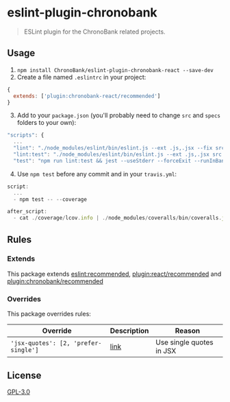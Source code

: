 # eslint-plugin-chronobank

> ESLint plugin for the ChronoBank related projects.

## Usage

1. `npm install ChronoBank/eslint-plugin-chronobank-react --save-dev`
2. Create a file named `.eslintrc` in your project:

```js
{
  extends: ['plugin:chronobank-react/recommended']
}
```

3. Add to your `package.json` (you'll probably need to change `src` and `specs` folders to your own):

```js
"scripts": {
  ...
  "lint": "./node_modules/eslint/bin/eslint.js --ext .js,.jsx --fix src specs",
  "lint:test": "./node_modules/eslint/bin/eslint.js --ext .js,.jsx src specs",
  "test": "npm run lint:test && jest --useStderr --forceExit --runInBand",
```

4. Use `npm test` before any commit and in your `travis.yml`:

```js
script:
  ...
  - npm test -- --coverage

after_script:
  - cat ./coverage/lcov.info | ./node_modules/coveralls/bin/coveralls.js
```

## Rules

### Extends

This package extends [eslint:recommended](http://eslint.org/docs/rules/), [plugin:react/recommended](https://github.com/yannickcr/eslint-plugin-react) and [plugin:chronobank/recommended](https://github.com/ChronoBank/eslint-plugin-chronobank)

### Overrides

This package overrides rules:

| Override | Description | Reason  |
|--|--|--|
| `'jsx-quotes': [2, 'prefer-single']` | [link](http://eslint.org/docs/rules/jsx-quotes) | Use single quotes in JSX |

## License

[GPL-3.0](https://opensource.org/licenses/GPL-3.0)
